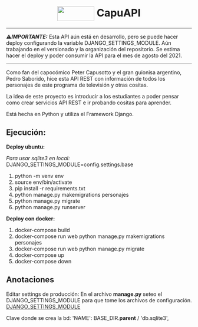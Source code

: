 <h1 align="center">
  <img align="center"; src="http://petercapusotto.tv/wp-content/uploads/2016/05/logo-3.png" width="100px"; height="40px">
    CapuAPI
</h1>

_____________________________________________________________________________________
⚠️***IMPORTANTE:*** Esta API aún está en desarrollo, pero se puede hacer deploy configurando la variable DJANGO_SETTINGS_MODULE. Aún trabajando en el versionado y la organización del repositorio. Se estima hacer el deploy y poder consumir la API para el mes de agosto del 2021.
_____________________________________________________________________________________
Como fan del capocómico Peter Capusotto y el gran guionisa argentino, Pedro Saborido, hice esta API REST con información de todos los personajes de este programa de televisión y otras cositas.

La idea de este proyecto es introducir a los estudiantes a poder pensar como crear servicios API REST e ir probando cositas para aprender.

Está hecha en Python y utiliza el Framework Django.
## Ejecución:
**Deploy ubuntu:**

*Para usar sqlite3 en local:* DJANGO_SETTINGS_MODULE=config.settings.base

1) python -m venv env
2) source env/bin/activate
3) pip install -r requirements.txt
4) python manage.py makemigrations personajes
5) python manage.py migrate
6) python manage.py runserver

**Deploy con docker:**
1) docker-compose build
2) docker-compose run web python manage.py makemigrations personajes
3) docker-compose run web python manage.py migrate
4) docker-compose up
5) docker-compose down

## Anotaciones
Editar settings de producción:
En el archivo **manage.py** seteo el DJANGO_SETTINGS_MODULE para que tome los archivos de configuración.
[DJANGO_SETTINGS_MODULE](https://docs.djangoproject.com/en/3.2/topics/settings/#envvar-DJANGO_SETTINGS_MODULE)

Clave donde se crea la bd:
'NAME': BASE_DIR.**parent** / 'db.sqlite3',

